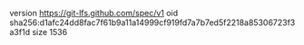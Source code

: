 version https://git-lfs.github.com/spec/v1
oid sha256:d1afc24dd8fac7f61b9a11a14999cf919fd7a7b7ed5f2218a85306723f3a3f1d
size 1536
